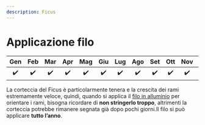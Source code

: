 ```yaml
---
description: Ficus
---
```


# Applicazione filo

| Gen | Feb | Mar | Apr | Mag | Giu | Lug | Ago | Set | Ott | Nov | Dic |
| :---: | :---: | :---: | :---: | :---: | :---: | :---: | :---: | :---: | :---: | :---: | :---: |
|  ✔️ |  ✔️ |  ✔️ |  ✔️ |  ✔️ |  ✔️ |  ✔️ |  ✔️ |  ✔️ |  ✔️ |  ✔️ |  ✔️ |

La corteccia del Ficus è particolarmente tenera e la crescita dei rami estremamente veloce, quindi, quando si applica il [filo in alluminio](https://www.pagineverdibonsai.it/prodotti/filo-in-alluminio-ramato----da-%E2%82%AC--5,40/id-133.htm) per orientare i rami, bisogna ricordare di **non stringerlo troppo**, altrimenti la corteccia potrebbe rimanere segnata già dopo pochi giorni.Il filo si può applicare **tutto l’anno**.

